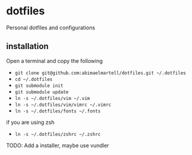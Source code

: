dotfiles
========

Personal dotfiles and configurations

installation
------------
Open a terminal and copy the following
* `git clone git@github.com:abimaelmartell/dotfiles.git ~/.dotfiles`
* `cd ~/.dotfiles`
* `git submodule init`
* `git submodule update`
* `ln -s ~/.dotfiles/vim ~/.vim`
* `ln -s ~/.dotfiles/vim/vimrc ~/.vimrc`
* `ln -s ~/.dotfiles/fonts ~/.fonts`

if you are using zsh
* `ln -s ~/.dotfiles/zshrc ~/.zshrc`

TODO: Add a installer, maybe use vundler
